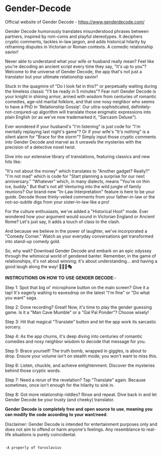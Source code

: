 # Gender-Decode

Official website of Gender Decode - https://www.genderdecode.com/

Gender Decode humorously translates misunderstood phrases between partners, inspired by rom-coms and playful stereotypes. It deciphers cryptic comments, tackles in-law jargon, and adds historical hilarity by reframing disputes in Victorian or Roman contexts. A comedic relationship savior!



Never able to understand what your wife or husband really mean? Feel like you're decoding an ancient script every time they say, "It's up to you"? Welcome to the universe of Gender Decode, the app that's not just a translator but your ultimate relationship savior!

Stuck in the quagmire of "Do I look fat in this?" or perpetually waiting during the timeless classic "I'll be ready in 5 minutes"? Fear not! Gender Decode is your knight in shining armor, armed with wisdom from centuries of romantic comedies, age-old marital folklore, and that one nosy neighbor who seems to have a PhD in 'Relationship Gossip'. Our ultra-sophisticated, definitely-not-conjured-up algorithm will translate those enigmatic expressions into plain English (or as we've now trademarked it, "Sarcasm Deluxe").

Ever wondered if your husband's "I'm listening" is just code for "I'm mentally replaying last night's game"? Or if your wife's "It's nothing" is a silent alarm for "Brace for the storm"? Simply input those cryptic comments into Gender Decode and marvel as it unravels the mysteries with the precision of a detective novel twist.

Dive into our extensive library of translations, featuring classics and new hits like:

"It's not about the money" which translates to "Another gadget? Really?"
"I'm not mad" which is code for "Start planning a surprise for our next anniversary."
"Whatever" which, in many dialects, means "You're on thin ice, buddy."
But that's not all! Venturing into the wild jungle of family reunions? Our brand-new "In-Law Interpretation" feature is here to be your guide. Decode those thinly-veiled comments from your father-in-law or the not-so-subtle digs from your sister-in-law like a pro!

For the culture enthusiasts, we've added a "Historical Hoot" mode. Ever wondered how your argument would sound in Victorian England or Ancient Rome? Let's just say, it adds a touch of class to the clash.

And because we believe in the power of laughter, we've incorporated a "Comedy Corner." Watch as your everyday conversations get transformed into stand-up comedy gold.

So, why wait? Download Gender Decode and embark on an epic odyssey through the whimsical world of gendered banter. Remember, in the game of relationships, it's not about winning; it's about understanding... and having a good laugh along the way! 🎉🤹‍♂️🎭




𝐈𝐍𝐒𝐓𝐑𝐂𝐔𝐓𝐈𝐎𝐍𝐒 𝐎𝐍 𝐇𝐎𝐖 𝐓𝐎 𝐔𝐒𝐄 𝐆𝐄𝐍𝐃𝐄𝐑 𝐃𝐄𝐂𝐎𝐃𝐄:-

Step 1: Spot that big ol' microphone button on the main screen? Give it a tap! It's eagerly waiting to eavesdrop on the latest "I'm fine" or "Do what you want" saga.

Step 2: Done recording? Great! Now, it's time to play the gender guessing game. Is it a "Man Cave Mumble" or a "Gal Pal Ponder"? Choose wisely!

Step 3: Hit that magical "Translate" button and let the app work its sarcastic sorcery.

Step 4: As the app churns, it's deep diving into centuries of romantic comedies and nosy neighbor wisdom to decode that message for you.

Step 5: Brace yourself! The truth bomb, wrapped in giggles, is about to drop. Ensure your volume isn't on stealth mode; you won't want to miss this.

Step 6: Listen, chuckle, and achieve enlightenment. Discover the mysteries behind those cryptic words.

Step 7: Need a rerun of the revelation? Tap "Translate" again. Because sometimes, once isn't enough for the hilarity to sink in.

Step 8: Got more relationship riddles? Rinse and repeat. Dive back in and let Gender Decode be your trusty (and cheeky) translator.

𝐆𝐞𝐧𝐝𝐞𝐫 𝐃𝐞𝐜𝐨𝐝𝐞 𝐢𝐬 𝐜𝐨𝐦𝐩𝐥𝐞𝐭𝐞𝐥𝐲 𝐟𝐫𝐞𝐞 𝐚𝐧𝐝 𝐨𝐩𝐞𝐧 𝐬𝐨𝐮𝐫𝐜𝐞 𝐭𝐨 𝐮𝐬𝐞, 𝐦𝐞𝐚𝐧𝐢𝐧𝐠 𝐲𝐨𝐮 𝐜𝐚𝐧 𝐦𝐨𝐝𝐢𝐟𝐲 𝐭𝐡𝐞 𝐜𝐨𝐝𝐞 𝐚𝐜𝐜𝐨𝐫𝐝𝐢𝐧𝐠 𝐭𝐨 𝐲𝐨𝐮𝐫 𝐰𝐚𝐧𝐭/𝐧𝐞𝐞𝐝.

 Disclaimer: Gender Decode is intended for entertainment purposes only and does not aim to offend or harm anyone's feelings. Any resemblance to real-life situations is purely coincidental.

                                                                                                                                    -A properly of Yaroslavius



